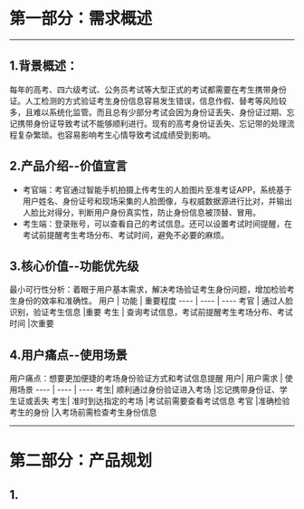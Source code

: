 # 第一部分：需求概述
******
## 1.背景概述：
每年的高考、四六级考试、公务员考试等大型正式的考试都需要在考生携带身份证。人工检测的方式验证考生身份信息容易发生错误，信息作假、替考等风险较多，且难以系统化监管。而且总有少部分考试会因为身份证丢失、身份证过期、忘记携带身份证导致考试不能够顺利进行。现有的高考身份证丢失、忘记带的处理流程复杂繁琐。也容易影响考生心情导致考试成绩受到影响。
## 2.产品介绍--价值宣言
* 考官端：考官通过智能手机拍摄上传考生的人脸图片至准考证APP，系统基于用户姓名、身份证号和现场采集的人脸图像，与权威数据源进行比对，并输出人脸比对得分，判断用户身份真实性，防止身份信息被顶替、冒用。
* 考生端：登录账号，可以查看自己的考试信息。还可以设置考试时间提醒，在考试前提醒考生考场分布、考试时间，避免不必要的麻烦。
## 3.核心价值--功能优先级
最小可行性分析：着眼于用户基本需求，解决考场验证考生身份问题，增加检验考生身份的效率和准确性。
用户 |  功能 |  重要程度
----  | ----  | ----
考官  | 通过人脸识别，验证考生信息 |重要
考生  | 查询考试信息，考试前提醒考生考场分布、考试时间 |次重要
## 4.用户痛点--使用场景
用户痛点：想要更加便捷的考场身份验证方式和考试信息提醒 
用户| 用户需求 | 使用场景
----  | ----  |  ----
考生| 顺利通过身份验证进入考场 |忘记携带身份证、学生证或丢失
考生| 准时到达指定的考场 |考试前需要查看考试信息
考官 |准确检验考生的身份 |入考场前需检查考生身份信息
***********
# 第二部分：产品规划
## 1.

